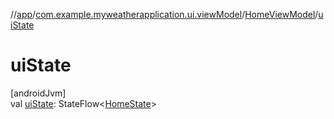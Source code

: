 //[app](../../../index.md)/[com.example.myweatherapplication.ui.viewModel](../index.md)/[HomeViewModel](index.md)/[uiState](ui-state.md)

# uiState

[androidJvm]\
val [uiState](ui-state.md): StateFlow&lt;[HomeState](../-home-state/index.md)&gt;
